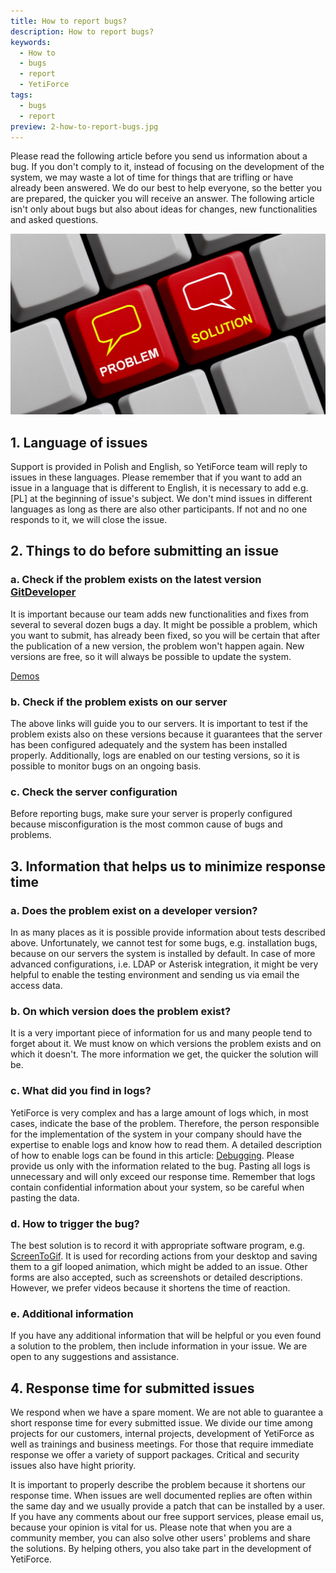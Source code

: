 ```yaml
---
title: How to report bugs?
description: How to report bugs?
keywords:
  - How to
  - bugs
  - report
  - YetiForce
tags:
  - bugs
  - report
preview: 2-how-to-report-bugs.jpg
---
```


Please read the following article before you send us information about a bug. If you don't comply to it, instead of focusing on the development of the system, we may waste a lot of time for things that are trifling or have already been answered. We do our best to help everyone, so the better you are prepared, the quicker you will receive an answer. The following article isn't only about bugs but also about ideas for changes, new functionalities and asked questions.

![2-how-to-report-bugs](2-how-to-report-bugs.jpg)

## 1. Language of issues

Support is provided in Polish and English, so YetiForce team will reply to issues in these languages. Please remember that if you want to add an issue in a language that is different to English, it is necessary to add e.g. [PL] at the beginning of issue's subject. We don't mind issues in different languages as long as there are also other participants. If not and no one responds to it, we will close the issue.

## 2. Things to do before submitting an issue

### a. Check if the problem exists on the latest version [GitDeveloper](/introduction/demos)

It is important because our team adds new functionalities and fixes from several to several dozen bugs a day. It might be possible a problem, which you want to submit, has already been fixed, so you will be certain that after the publication of a new version, the problem won't happen again. New versions are free, so it will always be possible to update the system.

[Demos](/introduction/demos)

### b. Check if the problem exists on our server

The above links will guide you to our servers. It is important to test if the problem exists also on these versions because it guarantees that the server has been configured adequately and the system has been installed properly. Additionally, logs are enabled on our testing versions, so it is possible to monitor bugs on an ongoing basis.

### c. Check the server configuration

Before reporting bugs, make sure your server is properly configured because misconfiguration is the most common cause of bugs and problems.

## 3. Information that helps us to minimize response time

### a. Does the problem exist on a developer version?

In as many places as it is possible provide information about tests described above. Unfortunately, we cannot test for some bugs, e.g. installation bugs, because on our servers the system is installed by default. In case of more advanced configurations, i.e. LDAP or Asterisk integration, it might be very helpful to enable the testing environment and sending us via email the access data.

### b. On which version does the problem exist?

It is a very important piece of information for us and many people tend to forget about it. We must know on which versions the problem exists and on which it doesn't. The more information we get, the quicker the solution will be.

### c. What did you find in logs?

YetiForce is very complex and has a large amount of logs which, in most cases, indicate the base of the problem. Therefore, the person responsible for the implementation of the system in your company should have the expertise to enable logs and know how to read them. A detailed description of how to enable logs can be found in this article: [Debugging](/developer-guides/debug). Please provide us only with the information related to the bug. Pasting all logs is unnecessary and will only exceed our response time. Remember that logs contain confidential information about your system, so be careful when pasting the data.

### d. How to trigger the bug?

The best solution is to record it with appropriate software program, e.g. [ScreenToGif](http://www.screentogif.com/). It is used for recording actions from your desktop and saving them to a gif looped animation, which might be added to an issue. Other forms are also accepted, such as screenshots or detailed descriptions. However, we prefer videos because it shortens the time of reaction.

### e. Additional information

If you have any additional information that will be helpful or you even found a solution to the problem, then include information in your issue. We are open to any suggestions and assistance.

## 4. Response time for submitted issues

We respond when we have a spare moment. We are not able to guarantee a short response time for every submitted issue. We divide our time among projects for our customers, internal projects, development of YetiForce as well as trainings and business meetings. For those that require immediate response we offer a variety of support packages. Critical and security issues also have hight priority.

It is important to properly describe the problem because it shortens our response time. When issues are well documented replies are often within the same day and we usually provide a patch that can be installed by a user. If you have any comments about our free support services, please email us, because your opinion is vital for us. Please note that when you are a community member, you can also solve other users' problems and share the solutions. By helping others, you also take part in the development of YetiForce.
